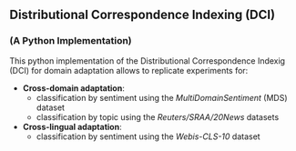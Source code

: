 ## Distributional Correspondence Indexing (DCI)
### (A Python Implementation)

This python implementation of the Distributional Correspondence Indexig (DCI) for domain adaptation allows to replicate experiments for:

* **Cross-domain adaptation**:
  - classification by sentiment using the *MultiDomainSentiment* (MDS) dataset
  - classification by topic using the *Reuters/SRAA/20News* datasets
* **Cross-lingual adaptation**:
  - classification by sentiment using the *Webis-CLS-10* dataset

